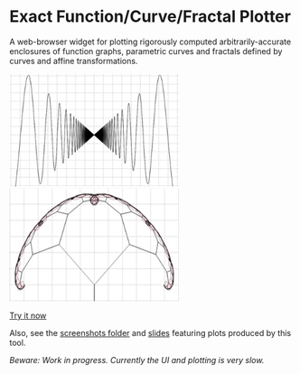 # Exact Function/Curve/Fractal Plotter

A web-browser widget for plotting rigorously computed arbitrarily-accurate enclosures of function graphs, parametric curves and fractals defined by curves and affine transformations.

<img src="README-images/xsinrecipx.png" alt="infinitely many waves" height="200" width="300">
<img src="README-images/umbrella.png" alt="umbrella-like fractal" height="200" width="300">

[Try it now](http://duck.aston.ac.uk/konecnym/plotter/)

Also, see the [screenshots folder](screenshots) and [slides](regional-cstaster-MK-cid-slides.pdf) featuring plots produced by this tool.

_Beware: Work in progress. Currently the UI and plotting is very slow._

<!-- Screenshots: -->

